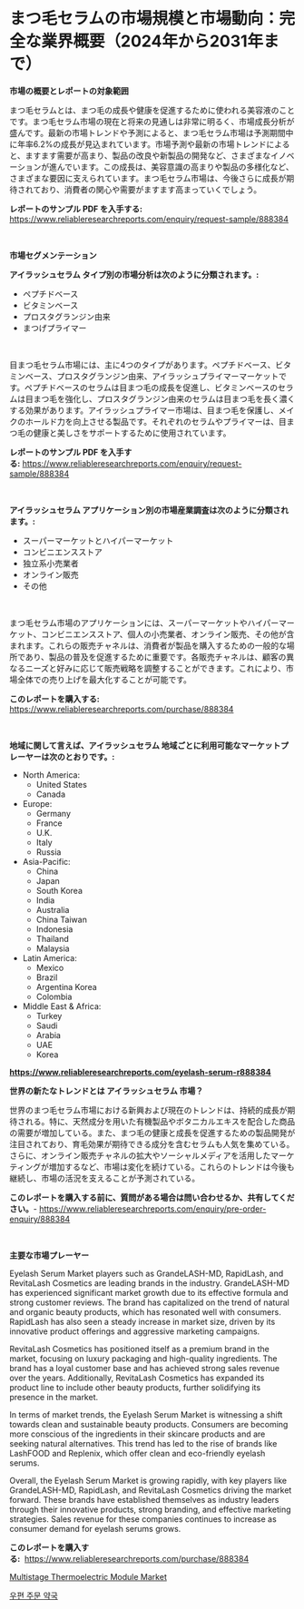 <p><h1>まつ毛セラムの市場規模と市場動向：完全な業界概要（2024年から2031年まで）</h1></p><p><strong>市場の概要とレポートの対象範囲</strong></p>
<p><p>まつ毛セラムとは、まつ毛の成長や健康を促進するために使われる美容液のことです。まつ毛セラム市場の現在と将来の見通しは非常に明るく、市場成長分析が盛んです。最新の市場トレンドや予測によると、まつ毛セラム市場は予測期間中に年率6.2%の成長が見込まれています。市場予測や最新の市場トレンドによると、ますます需要が高まり、製品の改良や新製品の開発など、さまざまなイノベーションが進んでいます。この成長は、美容意識の高まりや製品の多様化など、さまざまな要因に支えられています。まつ毛セラム市場は、今後さらに成長が期待されており、消費者の関心や需要がますます高まっていくでしょう。</p></p>
<p><strong>レポートのサンプル PDF を入手する:</strong> <a href="https://www.reliableresearchreports.com/enquiry/request-sample/888384">https://www.reliableresearchreports.com/enquiry/request-sample/888384</a></p>
<p>&nbsp;</p>
<p><strong>市場セグメンテーション</strong></p>
<p><strong>アイラッシュセラム タイプ別の市場分析は次のように分類されます。:</strong></p>
<p><ul><li>ペプチドベース</li><li>ビタミンベース</li><li>プロスタグランジン由来</li><li>まつげプライマー</li></ul></p>
<p>&nbsp;</p>
<p><p>目まつ毛セラム市場には、主に4つのタイプがあります。ペプチドベース、ビタミンベース、プロスタグランジン由来、アイラッシュプライマーマーケットです。ペプチドベースのセラムは目まつ毛の成長を促進し、ビタミンベースのセラムは目まつ毛を強化し、プロスタグランジン由来のセラムは目まつ毛を長く濃くする効果があります。アイラッシュプライマー市場は、目まつ毛を保護し、メイクのホールド力を向上させる製品です。それぞれのセラムやプライマーは、目まつ毛の健康と美しさをサポートするために使用されています。</p></p>
<p><strong>レポートのサンプル PDF を入手する:</strong>&nbsp;<a href="https://www.reliableresearchreports.com/enquiry/request-sample/888384">https://www.reliableresearchreports.com/enquiry/request-sample/888384</a></p>
<p>&nbsp;</p>
<p><strong> アイラッシュセラム アプリケーション別の市場産業調査は次のように分類されます。:</strong></p>
<p><ul><li>スーパーマーケットとハイパーマーケット</li><li>コンビニエンスストア</li><li>独立系小売業者</li><li>オンライン販売</li><li>その他</li></ul></p>
<p>&nbsp;</p>
<p><p>まつ毛セラム市場のアプリケーションには、スーパーマーケットやハイパーマーケット、コンビニエンスストア、個人の小売業者、オンライン販売、その他が含まれます。これらの販売チャネルは、消費者が製品を購入するための一般的な場所であり、製品の普及を促進するために重要です。各販売チャネルは、顧客の異なるニーズと好みに応じて販売戦略を調整することができます。これにより、市場全体での売り上げを最大化することが可能です。</p></p>
<p><strong>このレポートを購入する:</strong>&nbsp; <a href="https://www.reliableresearchreports.com/purchase/888384">https://www.reliableresearchreports.com/purchase/888384</a></p>
<p>&nbsp;</p>
<p><strong>地域に関して言えば、アイラッシュセラム 地域ごとに利用可能なマーケットプレーヤーは次のとおりです。:</strong></p>
<p><ul>
    <li>
        North America:
        <ul>
            <li>United States</li>
            <li>Canada</li>
        </ul>
    </li>
    <li>
        Europe:
        <ul>
            <li>Germany</li>
            <li>France</li>
            <li>U.K.</li>
            <li>Italy</li>
            <li>Russia</li>
        </ul>
    </li>
    <li>
        Asia-Pacific:
        <ul>
            <li>China</li>
            <li>Japan</li>
            <li>South Korea</li>
            <li>India</li>
            <li>Australia</li>
            <li>China Taiwan</li>
            <li>Indonesia</li>
            <li>Thailand</li>
            <li>Malaysia</li>
        </ul>
    </li>
    <li>
        Latin America:
        <ul>
            <li>Mexico</li>
            <li>Brazil</li>
            <li>Argentina Korea</li>
            <li>Colombia</li>
        </ul>
    </li>
    <li>
        Middle East & Africa:
        <ul>
            <li>Turkey</li>
            <li>Saudi</li>
            <li>Arabia</li>
            <li>UAE</li>
            <li>Korea</li>
        </ul>
    </li>
    </ul></p>
<p><strong><a href="https://www.reliableresearchreports.com/eyelash-serum-r888384">https://www.reliableresearchreports.com/eyelash-serum-r888384</a></strong>&nbsp;</p>
<p><strong>世界の新たなトレンドとは アイラッシュセラム 市場？</strong></p>
<p><p>世界のまつ毛セラム市場における新興および現在のトレンドは、持続的成長が期待される。特に、天然成分を用いた有機製品やボタニカルエキスを配合した商品の需要が増加している。また、まつ毛の健康と成長を促進するための製品開発が注目されており、育毛効果が期待できる成分を含むセラムも人気を集めている。さらに、オンライン販売チャネルの拡大やソーシャルメディアを活用したマーケティングが増加するなど、市場は変化を続けている。これらのトレンドは今後も継続し、市場の活況を支えることが予測されている。</p></p>
<p><strong>このレポートを購入する前に、質問がある場合は問い合わせるか、共有してください。</strong>- <a href="https://www.reliableresearchreports.com/enquiry/pre-order-enquiry/888384">https://www.reliableresearchreports.com/enquiry/pre-order-enquiry/888384</a></p>
<p>&nbsp;</p>
<p><strong>主要な市場プレーヤー</strong></p>
<p><p>Eyelash Serum Market players such as GrandeLASH-MD, RapidLash, and RevitaLash Cosmetics are leading brands in the industry. GrandeLASH-MD has experienced significant market growth due to its effective formula and strong customer reviews. The brand has capitalized on the trend of natural and organic beauty products, which has resonated well with consumers. RapidLash has also seen a steady increase in market size, driven by its innovative product offerings and aggressive marketing campaigns.</p><p>RevitaLash Cosmetics has positioned itself as a premium brand in the market, focusing on luxury packaging and high-quality ingredients. The brand has a loyal customer base and has achieved strong sales revenue over the years. Additionally, RevitaLash Cosmetics has expanded its product line to include other beauty products, further solidifying its presence in the market.</p><p>In terms of market trends, the Eyelash Serum Market is witnessing a shift towards clean and sustainable beauty products. Consumers are becoming more conscious of the ingredients in their skincare products and are seeking natural alternatives. This trend has led to the rise of brands like LashFOOD and Replenix, which offer clean and eco-friendly eyelash serums.</p><p>Overall, the Eyelash Serum Market is growing rapidly, with key players like GrandeLASH-MD, RapidLash, and RevitaLash Cosmetics driving the market forward. These brands have established themselves as industry leaders through their innovative products, strong branding, and effective marketing strategies. Sales revenue for these companies continues to increase as consumer demand for eyelash serums grows.</p></p>
<p><strong>このレポートを購入する:</strong>&nbsp;&nbsp;<a href="https://www.reliableresearchreports.com/purchase/888384">https://www.reliableresearchreports.com/purchase/888384</a></p>
<p><p><a href="https://chivalrous-flock-a86.notion.site/Analyzing-Multistage-Thermoelectric-Module-Market-Global-Industry-Perspective-and-Forecast-2024-to-9beb6f83782b49caa0007aa3a9081a1f">Multistage Thermoelectric Module Market</a></p><p><a href="https://medium.com/@bennyuigleyjks/%EB%A9%94%EC%9D%BC-%EC%A3%BC%EB%AC%B8-%EC%95%BD%EA%B5%AD-%EC%8B%9C%EC%9E%A5-%EB%B6%84%EC%84%9D-%EA%B8%80%EB%A1%9C%EB%B2%8C-%EC%97%85%EC%A2%85-%EC%A0%84%EB%A7%9D%EA%B3%BC-%EC%98%88%EC%B8%A1-2024%EB%85%84%EB%B6%80%ED%84%B0-2031%EB%85%84-05a5f8830daa">우편 주문 약국</a></p></p>